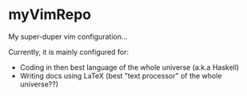 myVimRepo
=========

My super-duper vim configuration...

Currently, it is mainly configured for:
 * Coding in then best language of the whole universe (a.k.a Haskell)
 * Writing docs using LaTeX (best "text processor" of the whole universe??)
